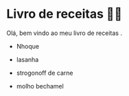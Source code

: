 # Livro de receitas :woman_cook:

Olá, bem vindo ao meu livro de receitas .

- Nhoque

- lasanha 

- strogonoff de carne

- molho bechamel

  

  
